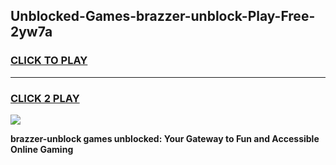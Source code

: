 
## Unblocked-Games-brazzer-unblock-Play-Free-2yw7a
<h3>
<a href="https://premium76.site?title=brazzer-unblock&ref=20M">CLICK TO PLAY</a></h3>
<hr>

<h3>
<a href="https://premium76.site?title=brazzer-unblock&ref=20M">CLICK 2 PLAY</a>
  
</h3>

<a href="https://premium76.site?title=brazzer-unblock&ref=19M"><img src="https://clearcache.store/games.png"></a>


**brazzer-unblock games unblocked: Your Gateway to Fun and Accessible Online Gaming**

